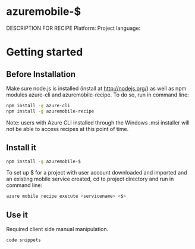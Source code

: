 azuremobile-$
=======================

DESCRIPTION FOR RECIPE
Platform:
Project language:

# Getting started

## Before Installation
Make sure node.js is installed (install at http://nodejs.org/) as well as npm modules azure-cli and azuremobile-recipe. To do so, run in command line:
```bash
npm install -g azure-cli
npm install -g azuremobile-recipe
```
Note: users with Azure CLI installed through the Windows .msi installer will not be able to access recipes at this point of time.


## Install it
```bash
npm install -g azuremobile-$
```

To set up $ for a project with user account downloaded and imported and an existing mobile service created, cd to project directory and run in command line:
```bash
azure mobile recipe execute <servicename> <$>
```

## Use it
Required client side manual manipulation.
```bash
code snippets
```